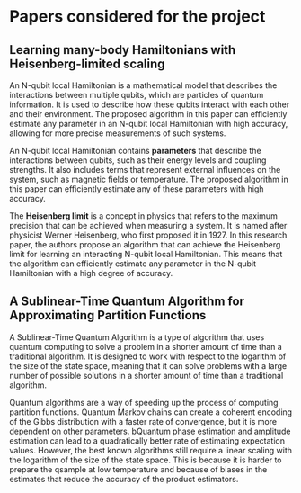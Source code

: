 # Papers considered for the project
## Learning many-body Hamiltonians with Heisenberg-limited scaling
An N-qubit local Hamiltonian is a mathematical model that describes the interactions between multiple qubits, which are particles of quantum information.
It is used to describe how these qubits interact with each other and their environment. The proposed algorithm in this paper can efficiently estimate
any parameter in an N-qubit local Hamiltonian with high accuracy, allowing for more precise measurements of such systems.

An N-qubit local Hamiltonian contains **parameters** that describe the interactions between qubits, such as their energy levels and coupling strengths.
It also includes terms that represent external influences on the system, such as magnetic fields or temperature. The proposed algorithm in this paper
can efficiently estimate any of these parameters with high accuracy.

The **Heisenberg limit** is a concept in physics that refers to the maximum precision that can be achieved when measuring a system.
It is named after physicist Werner Heisenberg, who first proposed it in 1927. In this research paper, the authors propose an algorithm
that can achieve the Heisenberg limit for learning an interacting N-qubit local Hamiltonian. This means that the algorithm can efficiently
estimate any parameter in the N-qubit Hamiltonian with a high degree of accuracy.

## A Sublinear-Time Quantum Algorithm for Approximating Partition Functions
A Sublinear-Time Quantum Algorithm is a type of algorithm that uses quantum computing to solve a problem in a shorter amount of time
than a traditional algorithm. It is designed to work with respect to the logarithm of the size of the state space, meaning that it can
solve problems with a large number of possible solutions in a shorter amount of time than a traditional algorithm.

Quantum algorithms are a way of speeding up the process of computing partition functions. 
Quantum Markov chains can create a coherent encoding of the Gibbs distribution with
a faster rate of convergence, but it is more dependent on other parameters.
bQuantum phase estimation and amplitude estimation can lead to a quadratically better
rate of estimating expectation values. However, the best known algorithms still require
a linear scaling with the logarithm of the size of the state space. This is because it
is harder to prepare the qsample at low temperature and because of biases in the estimates 
that reduce the accuracy of the product estimators.
